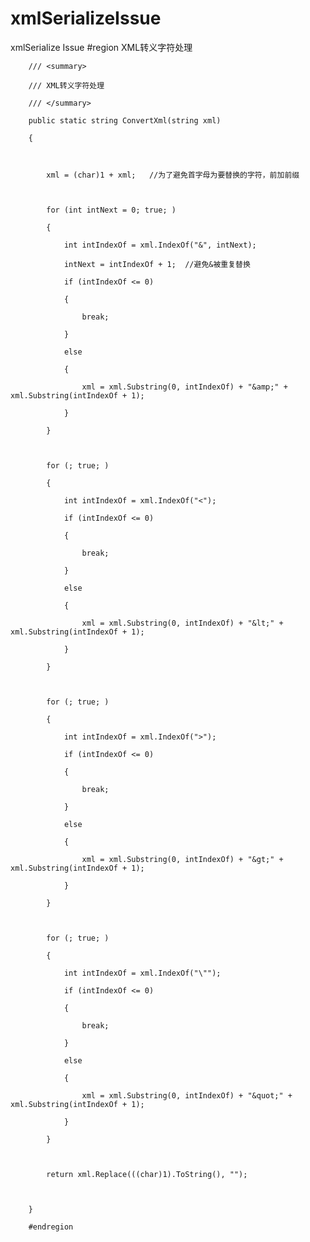 # xmlSerializeIssue
xmlSerialize Issue
#region XML转义字符处理

        /// <summary>

        /// XML转义字符处理

        /// </summary>

        public static string ConvertXml(string xml)

        {



            xml = (char)1 + xml;   //为了避免首字母为要替换的字符，前加前缀



            for (int intNext = 0; true; )

            {

                int intIndexOf = xml.IndexOf("&", intNext);

                intNext = intIndexOf + 1;  //避免&被重复替换

                if (intIndexOf <= 0)

                {

                    break;

                }

                else

                {

                    xml = xml.Substring(0, intIndexOf) + "&amp;" + xml.Substring(intIndexOf + 1);

                }

            }



            for (; true; )

            {

                int intIndexOf = xml.IndexOf("<");

                if (intIndexOf <= 0)

                {

                    break;

                }

                else

                {

                    xml = xml.Substring(0, intIndexOf) + "&lt;" + xml.Substring(intIndexOf + 1);

                }

            }



            for (; true; )

            {

                int intIndexOf = xml.IndexOf(">");

                if (intIndexOf <= 0)

                {

                    break;

                }

                else

                {

                    xml = xml.Substring(0, intIndexOf) + "&gt;" + xml.Substring(intIndexOf + 1);

                }

            }



            for (; true; )

            {

                int intIndexOf = xml.IndexOf("\"");

                if (intIndexOf <= 0)

                {

                    break;

                }

                else

                {

                    xml = xml.Substring(0, intIndexOf) + "&quot;" + xml.Substring(intIndexOf + 1);

                }

            }



            return xml.Replace(((char)1).ToString(), "");



        }

        #endregion
